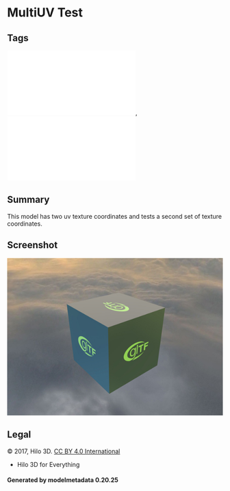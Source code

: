 # MultiUV Test

## Tags

![core](../../Models-core.md), ![testing](../../Models-testing.md)

## Summary

This model has two uv texture coordinates and tests a second set of texture coordinates.

## Screenshot

![screenshot](screenshot/screenshot.jpg)

## Legal

&copy; 2017, Hilo 3D. [CC BY 4.0 International](https://creativecommons.org/licenses/by/4.0/legalcode)

 - Hilo 3D for Everything

#### Generated by modelmetadata 0.20.25